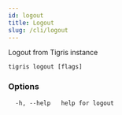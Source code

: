 ```yaml
---
id: logout
title: Logout
slug: /cli/logout
---
```


Logout from Tigris instance

```shell
tigris logout [flags]
```

### Options

```
  -h, --help   help for logout
```
